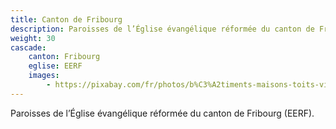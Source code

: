 ```yaml
---
title: Canton de Fribourg
description: Paroisses de l’Église évangélique réformée du canton de Fribourg (EERF).
weight: 30
cascade:
    canton: Fribourg
    eglise: EERF
    images:
        - https://pixabay.com/fr/photos/b%C3%A2timents-maisons-toits-ville-air-5477670/
---
```


Paroisses de l’Église évangélique réformée du canton de Fribourg (EERF).